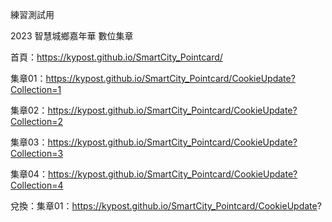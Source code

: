 練習測試用

2023 智慧城鄉嘉年華 數位集章

首頁：https://kypost.github.io/SmartCity_Pointcard/

集章01：https://kypost.github.io/SmartCity_Pointcard/CookieUpdate?Collection=1

集章02：https://kypost.github.io/SmartCity_Pointcard/CookieUpdate?Collection=2

集章03：https://kypost.github.io/SmartCity_Pointcard/CookieUpdate?Collection=3

集章04：https://kypost.github.io/SmartCity_Pointcard/CookieUpdate?Collection=4

兌換：集章01：https://kypost.github.io/SmartCity_Pointcard/CookieUpdate?
